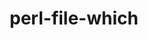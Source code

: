 ---
title: "perl-file-which"
layout: cache
categories: [package, develop]
meta: {"versions": ["1.27"], "compilers": ["gcc@=11.1.0", "gcc@=11.4.0", "gcc@=13.2.0"], "oss": ["ubuntu20.04", "ubuntu22.04", "ubuntu24.04"], "platforms": ["linux"], "targets": ["x86_64_v3"], "stacks": ["e4s", "gpu-tests", "ml-linux-x86_64-rocm", "root"], "num_specs": 13, "num_specs_by_stack": {"root": 13, "gpu-tests": 7, "e4s": 3, "ml-linux-x86_64-rocm": 3}}
spec_details: [{"hash": "f36yibg44he7vpl3uoigjp7tylwnveaa", "compiler": "gcc@=11.1.0", "versions": ["1.27"], "os": "ubuntu20.04", "platform": "linux", "target": "x86_64_v3", "variants": ["build_system=perl"], "stacks": ["root", "gpu-tests"], "size": "-", "tarball": "https://binaries.spack.io/develop/build_cache/linux-ubuntu20.04-x86_64_v3/gcc-11.1.0/perl-file-which-1.27/linux-ubuntu20.04-x86_64_v3-gcc-11.1.0-perl-file-which-1.27-f36yibg44he7vpl3uoigjp7tylwnveaa.spack"}, {"hash": "uaaqyupmfu7uoctac5bdqgnsbgcqp2lf", "compiler": "gcc@=11.1.0", "versions": ["1.27"], "os": "ubuntu20.04", "platform": "linux", "target": "x86_64_v3", "variants": ["build_system=perl"], "stacks": ["root", "gpu-tests"], "size": "-", "tarball": "https://binaries.spack.io/develop/build_cache/linux-ubuntu20.04-x86_64_v3/gcc-11.1.0/perl-file-which-1.27/linux-ubuntu20.04-x86_64_v3-gcc-11.1.0-perl-file-which-1.27-uaaqyupmfu7uoctac5bdqgnsbgcqp2lf.spack"}, {"hash": "7ghay4qvlesm2i3ydl5dyhh7dw4wjnub", "compiler": "gcc@=11.1.0", "versions": ["1.27"], "os": "ubuntu20.04", "platform": "linux", "target": "x86_64_v3", "variants": ["build_system=perl"], "stacks": ["root", "gpu-tests"], "size": "-", "tarball": "https://binaries.spack.io/develop/build_cache/linux-ubuntu20.04-x86_64_v3/gcc-11.1.0/perl-file-which-1.27/linux-ubuntu20.04-x86_64_v3-gcc-11.1.0-perl-file-which-1.27-7ghay4qvlesm2i3ydl5dyhh7dw4wjnub.spack"}, {"hash": "bo6rhaucbrjrvvddyo6rly6qags5capc", "compiler": "gcc@=11.1.0", "versions": ["1.27"], "os": "ubuntu20.04", "platform": "linux", "target": "x86_64_v3", "variants": ["build_system=perl"], "stacks": ["root", "gpu-tests"], "size": "-", "tarball": "https://binaries.spack.io/develop/build_cache/linux-ubuntu20.04-x86_64_v3/gcc-11.1.0/perl-file-which-1.27/linux-ubuntu20.04-x86_64_v3-gcc-11.1.0-perl-file-which-1.27-bo6rhaucbrjrvvddyo6rly6qags5capc.spack"}, {"hash": "7cn6kvoj5n33bd23wednqk5kbhi33yxk", "compiler": "gcc@=11.1.0", "versions": ["1.27"], "os": "ubuntu20.04", "platform": "linux", "target": "x86_64_v3", "variants": ["build_system=perl"], "stacks": ["root", "gpu-tests"], "size": "-", "tarball": "https://binaries.spack.io/develop/build_cache/linux-ubuntu20.04-x86_64_v3/gcc-11.1.0/perl-file-which-1.27/linux-ubuntu20.04-x86_64_v3-gcc-11.1.0-perl-file-which-1.27-7cn6kvoj5n33bd23wednqk5kbhi33yxk.spack"}, {"hash": "aed5yaqf76lmqa2uz53kyh26ty665e6t", "compiler": "gcc@=11.1.0", "versions": ["1.27"], "os": "ubuntu20.04", "platform": "linux", "target": "x86_64_v3", "variants": ["build_system=perl"], "stacks": ["root", "gpu-tests"], "size": "-", "tarball": "https://binaries.spack.io/develop/build_cache/linux-ubuntu20.04-x86_64_v3/gcc-11.1.0/perl-file-which-1.27/linux-ubuntu20.04-x86_64_v3-gcc-11.1.0-perl-file-which-1.27-aed5yaqf76lmqa2uz53kyh26ty665e6t.spack"}, {"hash": "22wtlwag46h2mq7wbwcyzrgod75rsbgx", "compiler": "gcc@=11.1.0", "versions": ["1.27"], "os": "ubuntu20.04", "platform": "linux", "target": "x86_64_v3", "variants": ["build_system=perl"], "stacks": ["root", "gpu-tests"], "size": "-", "tarball": "https://binaries.spack.io/develop/build_cache/linux-ubuntu20.04-x86_64_v3/gcc-11.1.0/perl-file-which-1.27/linux-ubuntu20.04-x86_64_v3-gcc-11.1.0-perl-file-which-1.27-22wtlwag46h2mq7wbwcyzrgod75rsbgx.spack"}, {"hash": "b7p7v447kpr5tukyfihltqdb5fdetmkk", "compiler": "gcc@=11.4.0", "versions": ["1.27"], "os": "ubuntu22.04", "platform": "linux", "target": "x86_64_v3", "variants": ["build_system=perl"], "stacks": ["root", "e4s"], "size": "-", "tarball": "https://binaries.spack.io/develop/build_cache/linux-ubuntu22.04-x86_64_v3/gcc-11.4.0/perl-file-which-1.27/linux-ubuntu22.04-x86_64_v3-gcc-11.4.0-perl-file-which-1.27-b7p7v447kpr5tukyfihltqdb5fdetmkk.spack"}, {"hash": "p5viqr22mydzcryna2oz435yieom5xav", "compiler": "gcc@=11.4.0", "versions": ["1.27"], "os": "ubuntu22.04", "platform": "linux", "target": "x86_64_v3", "variants": ["build_system=perl"], "stacks": ["root", "e4s"], "size": "-", "tarball": "https://binaries.spack.io/develop/build_cache/linux-ubuntu22.04-x86_64_v3/gcc-11.4.0/perl-file-which-1.27/linux-ubuntu22.04-x86_64_v3-gcc-11.4.0-perl-file-which-1.27-p5viqr22mydzcryna2oz435yieom5xav.spack"}, {"hash": "loaoxjhfyjfzsqw2exrqlpe4scqomwnj", "compiler": "gcc@=11.4.0", "versions": ["1.27"], "os": "ubuntu22.04", "platform": "linux", "target": "x86_64_v3", "variants": ["build_system=perl"], "stacks": ["root", "e4s"], "size": "-", "tarball": "https://binaries.spack.io/develop/build_cache/linux-ubuntu22.04-x86_64_v3/gcc-11.4.0/perl-file-which-1.27/linux-ubuntu22.04-x86_64_v3-gcc-11.4.0-perl-file-which-1.27-loaoxjhfyjfzsqw2exrqlpe4scqomwnj.spack"}, {"hash": "smwhxevbbii54cqzroovcs5se3riwzot", "compiler": "gcc@=13.2.0", "versions": ["1.27"], "os": "ubuntu24.04", "platform": "linux", "target": "x86_64_v3", "variants": ["build_system=perl"], "stacks": ["ml-linux-x86_64-rocm", "root"], "size": "-", "tarball": "https://binaries.spack.io/develop/build_cache/linux-ubuntu24.04-x86_64_v3/gcc-13.2.0/perl-file-which-1.27/linux-ubuntu24.04-x86_64_v3-gcc-13.2.0-perl-file-which-1.27-smwhxevbbii54cqzroovcs5se3riwzot.spack"}, {"hash": "cqrmuxuvzuidqe366tnbxptj4pwxqsbw", "compiler": "gcc@=13.2.0", "versions": ["1.27"], "os": "ubuntu24.04", "platform": "linux", "target": "x86_64_v3", "variants": ["build_system=perl"], "stacks": ["ml-linux-x86_64-rocm", "root"], "size": "-", "tarball": "https://binaries.spack.io/develop/build_cache/linux-ubuntu24.04-x86_64_v3/gcc-13.2.0/perl-file-which-1.27/linux-ubuntu24.04-x86_64_v3-gcc-13.2.0-perl-file-which-1.27-cqrmuxuvzuidqe366tnbxptj4pwxqsbw.spack"}, {"hash": "p7tu7ijv3tdinjddblh3wnuzetliqk6l", "compiler": "gcc@=13.2.0", "versions": ["1.27"], "os": "ubuntu24.04", "platform": "linux", "target": "x86_64_v3", "variants": ["build_system=perl"], "stacks": ["ml-linux-x86_64-rocm", "root"], "size": "-", "tarball": "https://binaries.spack.io/develop/build_cache/linux-ubuntu24.04-x86_64_v3/gcc-13.2.0/perl-file-which-1.27/linux-ubuntu24.04-x86_64_v3-gcc-13.2.0-perl-file-which-1.27-p7tu7ijv3tdinjddblh3wnuzetliqk6l.spack"}]
---
